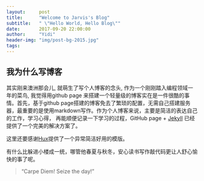 ```yaml
---
layout:     post
title:      "Welcome to Jarvis's Blog"
subtitle:   " \"Hello World, Hello Blog\""
date:       2017-09-20 22:00:00
author:     "Yidi"
header-img: "img/post-bg-2015.jpg"
tags:
---
```


## 我为什么写博客

其实刚来澳洲那会儿, 就萌生了写个人博客的念头, 作为一个刚刚踏入编程领域一年的菜鸟, 我觉得用github page 来搭建一个轻量级的博客实在是一件很酷的事情。首先，基于github page搭建的博客免去了繁琐的配置，无需自己搭建服务器，最重要的是使用markdown写作。作为个人博客来说，主要是简洁的表达自己的工作，学习心得， 再能顺便记录一下学习的过程，GitHub page + [Jekyll](https://github.com/mojombo/jekyll) 已经提供了一个完美的解决方案了。

这里还要感谢[Hux](http://huangxuan.me/)提供了一个异常简洁好用的模版。

有什么比躲进小楼成一统，哪管他春夏与秋冬，安心读书写作敲代码更让人舒心愉快的事了呢。



> “Carpe Diem! Seize the day!”

